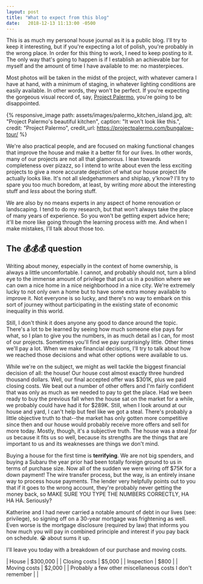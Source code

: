 ```yaml
---
layout: post
title: "What to expect from this blog"
date:   2018-12-13 11:13:00 -0500
---
```


This is as much my personal house journal as it is a public blog.
I'll try to keep it interesting, but if you're expecting a lot of polish, you're probably in the wrong place.
In order for this thing to work, I need to keep posting to it.
The only way that's going to happen is if I establish an achievable bar for myself and the amount of time I have available to me: no masterpieces.

Most photos will be taken in the midst of the project, with whatever camera I have at hand, with a minimum of staging, in whatever lighting conditions are easily available.
In other words, they won't be perfect.
If you're expecting the gorgeous visual record of, say, [Project Palermo](https://projectpalermo.com/), you're going to be disappointed.

{% responsive_image path: assets/images/palermo_kitchen_island.jpg, alt: "Project Palermo's beautiful kitchen", caption: "It won't look like this.", credit: "Project Palermo", credit_url: https://projectpalermo.com/bungalow-tour/ %}

We're also practical people, and are focused on making functional changes that improve the house and make it a better fit for our lives.
In other words, many of our projects are not all that glamorous.
I lean towards completeness over pizazz, so I intend to write about even the less exciting projects to give a more accurate depiction of what our house project life actually looks like.
It's not all sledgehammers and shiplap, y'know?
I'll try to spare you too much boredom, at least, by writing *more* about the interesting stuff and *less* about the boring stuff.

We are also by no means experts in any aspect of home renovation or landscaping.
I tend to do my research, but that won't always take the place of many years of experience.
So you won't be getting expert advice here; it'll be more like going through the learning process *with* me.
And when I make mistakes, I'll talk about those too.

## The 💰💰💰 question ##

Writing about money, especially in the context of home ownership, is always a little uncomfortable.
I cannot, and probably should not, turn a blind eye to the immense amount of privilege that put us in a position where we can own a nice home in a nice neighborhood in a nice city.
We're extremely lucky to not only own a home but to have some extra money available to improve it.
Not everyone is so lucky, and there's no way to embark on this sort of journey without participating in the existing state of economic inequality in this world.

Still, I don't think it does anyone any good to dance around the topic.
There's a lot to be learned by seeing how much someone else pays for what, so I plan to give you the numbers, in as much detail as I can, for most of our projects.
Sometimes you'll find we pay surprisingly little.
Other times we'll pay a lot.
When we make financial decisions, I'll try to talk about how we reached those decisions and what other options were available to us.

While we're on the subject, we might as well tackle the biggest financial decision of all: the house! Our house cost almost exactly three hundred thousand dollars.
Well, our final accepted offer was $301K, plus we paid closing costs.
We beat out a number of other offers and I'm fairly confident that was only as much as we needed to pay to get the place.
Had we been ready to buy the previous fall when the house sat on the market for a while, we probably could have had it for $289K.
Still, when I look around at our house and yard, I can't help but feel like we got a steal.
There's probably a little objective truth to that--the market has only gotten more competitive since then and our house would probably receive more offers and sell for more today.
Mostly, though, it's a subjective truth.
The house was a steal *for us* because it fits us so well, because its strengths are the things that are important to us and its weaknesses are things we don't mind.

Buying a house for the first time is **terrifying**.
We are not big spenders, and buying a Subaru the year prior had been totally foreign ground to us in terms of purchase size.
Now all of the sudden we were wiring off $75K for a down payment!
The wire transfer process, but the way, is an entirely insane way to process house payments.
The lender very helpfully points out to you that if it goes to the wrong account, they're probably never getting the money back, so MAKE SURE YOU TYPE THE NUMBERS CORRECTLY, HA HA HA.
Seriously?

Katherine and I had never carried a notable amount of debt in our lives (see: privilege), so signing off on a 30-year mortgage was frightening as well.
Even worse is the mortgage disclosure (required by law) that informs you how much you will pay in combined principle and interest if you pay back on schedule.
😭 about sums it up.

I'll leave you today with a breakdown of our purchase and moving costs.

| House | $300,000 |
| Closing costs | $5,000 |
| Inspection | $800 |
| Moving costs | $2,000 |
| Probably a few other miscellaneous costs I don't remember | |
